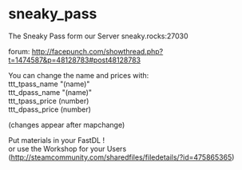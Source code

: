 # sneaky_pass
The Sneaky Pass form our Server sneaky.rocks:27030

forum: http://facepunch.com/showthread.php?t=1474587&p=48128783#post48128783

You can change the name and prices with:  
ttt_tpass_name "(name)"  
ttt_dpass_name "(name)"  
ttt_tpass_price (number)  
ttt_dpass_price (number) 

(changes appear after mapchange)

Put materials in your FastDL !  
or use the Workshop for your Users  
(http://steamcommunity.com/sharedfiles/filedetails/?id=475865365)
